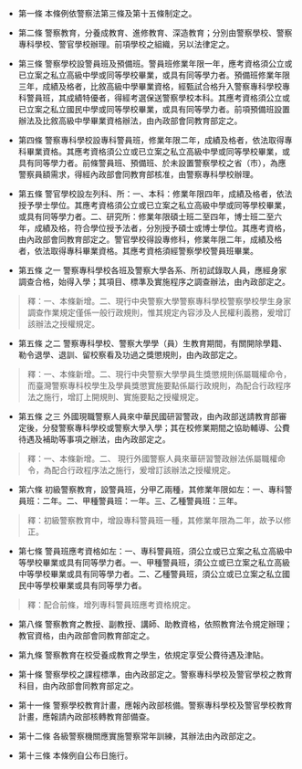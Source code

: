 * 第一條 本條例依警察法第三條及第十五條制定之。

* 第二條 警察教育，分養成教育、進修教育、深造教育；分別由警察學校、警察專科學校、警官學校辦理。前項學校之組織，另以法律定之。

* 第三條 警察學校設警員班及預備班。警員班修業年限一年，應考資格須公立或已立案之私立高級中學或同等學校畢業，或具有同等學力者。預備班修業年限三年，成績及格者，比敘高級中學畢業資格，經甄試合格升入警察專科學校專科警員班，其成績特優者，得經考選保送警察學校本科。其應考資格須公立或已立案之私立國民中學或同等學校畢業，或具有同等學力者。前項預備班設置辦法及比敘高級中學畢業資格辦法，由內政部會同教育部定之。

* 第四條 警察專科學校設專科警員班，修業年限二年，成績及格者，依法取得專科畢業資格。其應考資格須公立或已立案之私立高級中學或同等學校畢業，或具有同等學力者。前條警員班、預備班、於未設置警察學校之省（市），為應警察員額需求，得經內政部會同教育部核准，由警察專科學校辦理。

* 第五條 警官學校設左列科、所：一、本科：修業年限四年，成績及格者，依法授予學士學位。其應考資格須公立或已立案之私立高級中學或同等學校畢業，或具有同等學力者。二、研究所：修業年限碩士班二至四年，博士班二至六年，成績及格，符合學位授予法者，分別授予碩士或博士學位。其應考資格，由內政部會同教育部定之。警官學校得設專修科，修業年限二年，成績及格者，依法取得專科畢業資格。其應考資格須經警察學校警員班畢業。

* 第五條 之一 警察專科學校各班及警察大學各系、所初試錄取人員，應經身家調查合格，始得入學；其項目、標準及實施程序之調查辦法，由內政部定之。

> 釋：一、本條新增。二、現行中央警察大學警察專科學校警察學校學生身家調查作業規定僅係一般行政規則，惟其規定內容涉及人民權利義務，爰增訂該辦法之授權規定。

* 第五條 之二 警察專科學校、警察大學學（員）生教育期間，有關開除學籍、勒令退學、退訓、留校察看及功過之獎懲規則，由內政部定之。

> 釋：一、本條新增。二、現行中央警察大學學員生獎懲規則係屬職權命令，而臺灣警察專科校學生及學員獎懲實施要點係屬行政規則，為配合行政程序法之施行，增訂上開規則、實施要點之授權規定。

* 第五條 之三 外國現職警察人員來中華民國研習警政，由內政部送請教育部審定後，分發警察專科學校或警察大學入學；其在校修業期間之協助輔導、公費待遇及補助等事項之辦法，由內政部定之。

> 釋：一、本條新增。二、 現行外國警察人員來華研習警政辦法係屬職權命令，為配合行政程序法之施行，爰增訂該辦法之授權規定。

* 第六條 初級警察教育，設警員班，分甲乙兩種，其修業年限如左：一、專科警員班：二年。二、甲種警員班：一年。三、乙種警員班：三年。

> 釋：初級警察教育中，增設專科警員班一種，其修業年限為二年，故予以修正。

* 第七條 警員班應考資格如左：一、專科警員班，須公立或已立案之私立高級中等學校畢業或具有同等學力者。一、甲種警員班，須公立或已立案之私立高級中等學校畢業或具有同等學力者。二、乙種警員班，須公立或已立案之私立國民中等學校畢業或具有同等學力者。

> 釋：配合前條，增列專科警員班應考資格規定。

* 第八條 警察教育之教授、副教授、講師、助教資格，依照教育法令規定辦理；教官資格，由內政部會同教育部定之。

* 第九條 警察教育在校受養成教育之學生，依規定享受公費待遇及津貼。

* 第十條 警察學校之課程標準，由內政部定之。警察專科學校及警官學校之教育科目，由內政部會同教育部定之。

* 第十一條 警察學校教育計畫，應報內政部核備。警察專科學校及警官學校教育計畫，應報請內政部核轉教育部備查。

* 第十二條 各級警察機關應實施警察常年訓練，其辦法由內政部定之。

* 第十三條 本條例自公布日施行。

